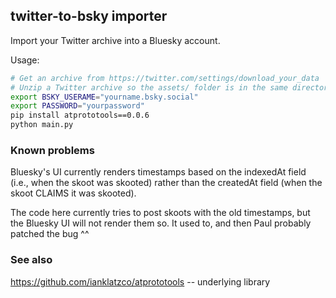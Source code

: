 ## twitter-to-bsky importer

Import your Twitter archive into a Bluesky account.

Usage:

```bash
# Get an archive from https://twitter.com/settings/download_your_data
# Unzip a Twitter archive so the assets/ folder is in the same directory as main.py
export BSKY_USERAME="yourname.bsky.social"
export PASSWORD="yourpassword"
pip install atprototools==0.0.6
python main.py
```

### Known problems

Bluesky's UI currently renders timestamps based on the indexedAt field (i.e., when the skoot was skooted) rather than the createdAt field (when the skoot CLAIMS it was skooted).

The code here currently tries to post skoots with the old timestamps, but the Bluesky UI will not render them so. It used to, and then Paul probably patched the bug ^^


### See also

https://github.com/ianklatzco/atprototools -- underlying library
